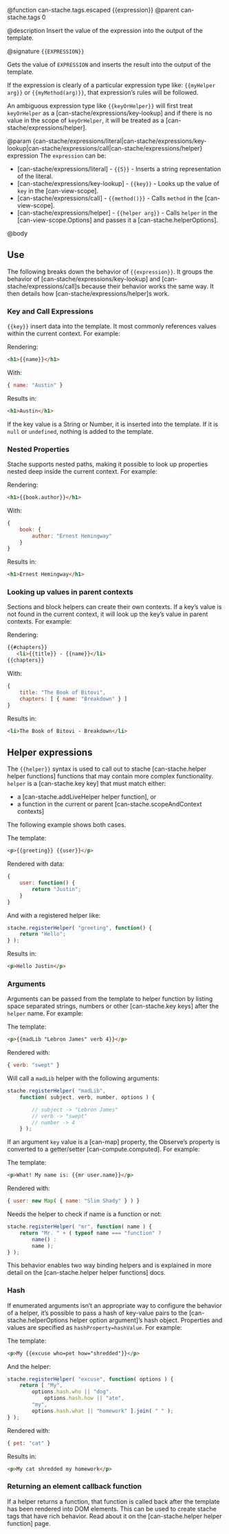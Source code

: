 @function can-stache.tags.escaped {{expression}}
@parent can-stache.tags 0

@description Insert the value of the expression into the
output of the template.

@signature `{{EXPRESSION}}`

Gets the value of `EXPRESSION` and inserts the result into the output of the
template.

If the expression is clearly of a particular expression type like: `{{myHelper arg}}` or
`{{myMethod(arg)}}`, that expression’s rules will be followed.

An ambiguous expression type like `{{keyOrHelper}}` will first treat `keyOrHelper`
as a [can-stache/expressions/key-lookup] and if there is no value in the scope of
`keyOrHelper`, it will be treated as a [can-stache/expressions/helper].



  @param {can-stache/expressions/literal|can-stache/expressions/key-lookup|can-stache/expressions/call|can-stache/expressions/helper} expression The `expression` can be:

   - [can-stache/expressions/literal] - `{{5}}` - Inserts a string representation of the literal.
   - [can-stache/expressions/key-lookup] - `{{key}}` - Looks up the value of `key` in the [can-view-scope].
   - [can-stache/expressions/call] - `{{method()}}` - Calls `method` in the [can-view-scope].
   - [can-stache/expressions/helper] - `{{helper arg}}` - Calls `helper` in the [can-view-scope.Options] and passes it a [can-stache.helperOptions].



@body


## Use

The following breaks down the behavior of `{{expression}}`.  It groups
the behavior of [can-stache/expressions/key-lookup] and [can-stache/expressions/call]s
because their behavior works the same way.  It then details how [can-stache/expressions/helper]s
work.

### Key and Call Expressions

`{{key}}` insert data into the template. It most commonly references
values within the current context. For example:

Rendering:

```html
<h1>{{name}}</h1>
```

With:

```js
{ name: "Austin" }
```

Results in:

```html
<h1>Austin</h1>
```

If the key value is a String or Number, it is inserted into the template.
If it is `null` or `undefined`, nothing is added to the template.


### Nested Properties

Stache supports nested paths, making it possible to
look up properties nested deep inside the current context. For example:

Rendering:

```html
<h1>{{book.author}}</h1>
```

With:

```js
{
	book: {
		author: "Ernest Hemingway"
	}
}
```

Results in:

```html
<h1>Ernest Hemingway</h1>
```

### Looking up values in parent contexts

Sections and block helpers can create their own contexts. If a key’s value
is not found in the current context, it will look up the key’s value
in parent contexts. For example:

Rendering:

```html
{{#chapters}}
   <li>{{title}} - {{name}}</li>
{{chapters}}
```

With:

```js
{
	title: "The Book of Bitovi",
	chapters: [ { name: "Breakdown" } ]
}
```

Results in:

```html
<li>The Book of Bitovi - Breakdown</li>
```

## Helper expressions

The `{{helper}}` syntax is used to call out to stache [can-stache.helper helper functions] functions
that may contain more complex functionality. `helper` is a [can-stache.key key] that must match either:

 - a [can-stache.addLiveHelper helper function], or
 - a function in the current or parent [can-stache.scopeAndContext contexts]

The following example shows both cases.

The template:

```html
<p>{{greeting}} {{user}}</p>
```

Rendered with data:

```js
{
	user: function() {
		return "Justin";
	}
}
```

And with a registered helper like:

```js
stache.registerHelper( "greeting", function() {
	return "Hello";
} );
```

Results in:

```html
<p>Hello Justin</p>
```

### Arguments

Arguments can be passed from the template to helper function by
listing space separated strings, numbers or other [can-stache.key keys] after the
`helper` name.  For example:

The template:

```html
<p>{{madLib "Lebron James" verb 4}}</p>
```

Rendered with:

```js
{ verb: "swept" }
```

Will call a `madLib` helper with the following arguments:

```js
stache.registerHelper( "madLib",
	function( subject, verb, number, options ) {

		// subject -> "Lebron James"
		// verb -> "swept"
		// number -> 4
	} );
```

If an argument `key` value is a [can-map] property, the Observe’s
property is converted to a getter/setter [can-compute.computed]. For example:

The template:

```html
<p>What! My name is: {{mr user.name}}</p>
```

Rendered with:

```js
{ user: new Map( { name: "Slim Shady" } ) }
```

Needs the helper to check if name is a function or not:

```js
stache.registerHelper( "mr", function( name ) {
	return "Mr. " + ( typeof name === "function" ?
		name() :
		name );
} );
```

This behavior enables two way binding helpers and is explained in more detail
on the [can-stache.helper helper functions] docs.

### Hash

If enumerated arguments isn’t an appropriate way to configure the behavior
of a helper, it’s possible to pass a hash of key-value pairs to the
[can-stache.helperOptions helper option argument]’s
hash object.  Properties and values are specified
as `hashProperty=hashValue`.  For example:

The template:

```html
<p>My {{excuse who=pet how="shredded"}}</p>
```

And the helper:

```js
stache.registerHelper( "excuse", function( options ) {
	return [ "My",
		options.hash.who || "dog".
			options.hash.how || "ate",
		"my",
		options.hash.what || "homework" ].join( " " );
} );
```

Rendered with:

```js
{ pet: "cat" }
```

Results in:

```html
<p>My cat shredded my homework</p>
```

### Returning an element callback function

If a helper returns a function, that function is called back after
the template has been rendered into DOM elements. This can
be used to create stache tags that have rich behavior. Read about it
on the [can-stache.helper helper function] page.
